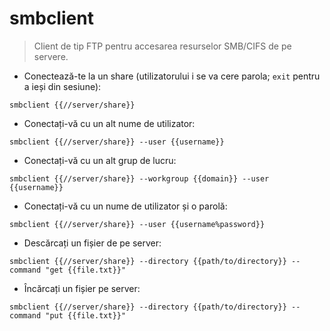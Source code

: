# smbclient

> Client de tip FTP pentru accesarea resurselor SMB/CIFS de pe servere.

- Conectează-te la un share (utilizatorului i se va cere parola; `exit` pentru a ieși din sesiune):

`smbclient {{//server/share}}`

- Conectați-vă cu un alt nume de utilizator:

`smbclient {{//server/share}} --user {{username}}`

- Conectați-vă cu un alt grup de lucru:

`smbclient {{//server/share}} --workgroup {{domain}} --user {{username}}`

- Conectați-vă cu un nume de utilizator și o parolă:

`smbclient {{//server/share}} --user {{username%password}}`

- Descărcați un fișier de pe server:

`smbclient {{//server/share}} --directory {{path/to/directory}} --command "get {{file.txt}}"`

- Încărcați un fișier pe server:

`smbclient {{//server/share}} --directory {{path/to/directory}} --command "put {{file.txt}}"`
